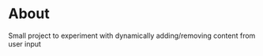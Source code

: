 About
==============
Small project to experiment with dynamically adding/removing content from user input
